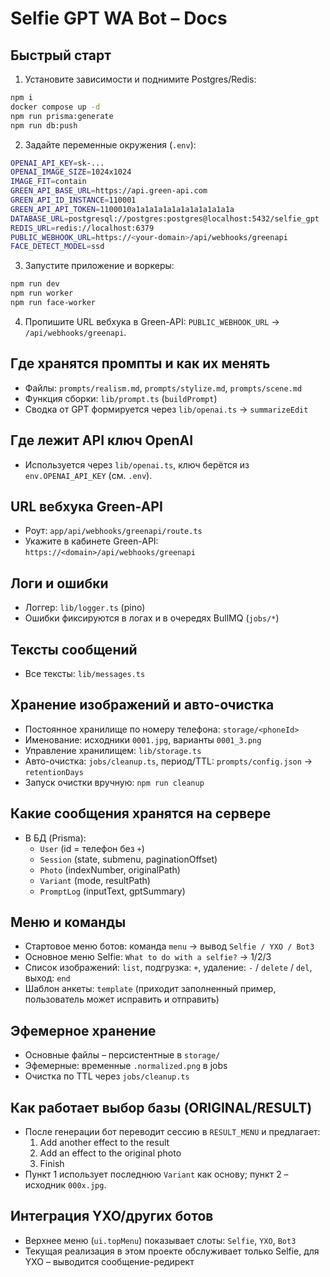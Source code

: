 # Selfie GPT WA Bot – Docs

## Быстрый старт

1. Установите зависимости и поднимите Postgres/Redis:
```bash
npm i
docker compose up -d
npm run prisma:generate
npm run db:push
```
2. Задайте переменные окружения (`.env`):
```bash
OPENAI_API_KEY=sk-...
OPENAI_IMAGE_SIZE=1024x1024
IMAGE_FIT=contain
GREEN_API_BASE_URL=https://api.green-api.com
GREEN_API_ID_INSTANCE=110001
GREEN_API_API_TOKEN=1100010a1a1a1a1a1a1a1a1a1a1a1a
DATABASE_URL=postgresql://postgres:postgres@localhost:5432/selfie_gpt
REDIS_URL=redis://localhost:6379
PUBLIC_WEBHOOK_URL=https://<your-domain>/api/webhooks/greenapi
FACE_DETECT_MODEL=ssd
```
3. Запустите приложение и воркеры:
```bash
npm run dev
npm run worker
npm run face-worker
```
4. Пропишите URL вебхука в Green-API: `PUBLIC_WEBHOOK_URL` → `/api/webhooks/greenapi`.

## Где хранятся промпты и как их менять
- Файлы: `prompts/realism.md`, `prompts/stylize.md`, `prompts/scene.md`
- Функция сборки: `lib/prompt.ts` (`buildPrompt`)
- Сводка от GPT формируется через `lib/openai.ts` → `summarizeEdit`

## Где лежит API ключ OpenAI
- Используется через `lib/openai.ts`, ключ берётся из `env.OPENAI_API_KEY` (см. `.env`).

## URL вебхука Green-API
- Роут: `app/api/webhooks/greenapi/route.ts`
- Укажите в кабинете Green-API: `https://<domain>/api/webhooks/greenapi`

## Логи и ошибки
- Логгер: `lib/logger.ts` (pino)
- Ошибки фиксируются в логах и в очередях BullMQ (`jobs/*`)

## Тексты сообщений
- Все тексты: `lib/messages.ts`

## Хранение изображений и авто-очистка
- Постоянное хранилище по номеру телефона: `storage/<phoneId>`
- Именование: исходники `0001.jpg`, варианты `0001_3.png`
- Управление хранилищем: `lib/storage.ts`
- Авто-очистка: `jobs/cleanup.ts`, период/TTL: `prompts/config.json` → `retentionDays`
- Запуск очистки вручную: `npm run cleanup`

## Какие сообщения хранятся на сервере
- В БД (Prisma):
  - `User` (id = телефон без `+`)
  - `Session` (state, submenu, paginationOffset)
  - `Photo` (indexNumber, originalPath)
  - `Variant` (mode, resultPath)
  - `PromptLog` (inputText, gptSummary)

## Меню и команды
- Стартовое меню ботов: команда `menu` → вывод `Selfie / YXO / Bot3`
- Основное меню Selfie: `What to do with a selfie?` → 1/2/3
- Список изображений: `list`, подгрузка: `+`, удаление: `-` / `delete` / `del`, выход: `end`
- Шаблон анкеты: `template` (приходит заполненный пример, пользователь может исправить и отправить)

## Эфемерное хранение
- Основные файлы – персистентные в `storage/`
- Эфемерные: временные `.normalized.png` в jobs
- Очистка по TTL через `jobs/cleanup.ts`

## Как работает выбор базы (ORIGINAL/RESULT)
- После генерации бот переводит сессию в `RESULT_MENU` и предлагает:
  1) Add another effect to the result
  2) Add an effect to the original photo
  3) Finish
- Пункт 1 использует последнюю `Variant` как основу; пункт 2 – исходник `000x.jpg`.

## Интеграция YXO/других ботов
- Верхнее меню (`ui.topMenu`) показывает слоты: `Selfie`, `YXO`, `Bot3`
- Текущая реализация в этом проекте обслуживает только Selfie, для YXO – выводится сообщение-редирект

